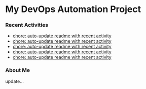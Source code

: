 # My DevOps Automation Project

### Recent Activities
<!-- activity:START -->
- [chore: auto-update readme with recent activity](https://github.com/kaigiii/mybowling-app/commit/6d7c89f4fb099a8e81d394c0b54f9076a103a53d)
- [chore: auto-update readme with recent activity](https://github.com/kaigiii/mybowling-app/commit/0e3529ccf6961c23b9bc3e81e9cea62238534611)
- [chore: auto-update readme with recent activity](https://github.com/kaigiii/mybowling-app/commit/f1e58b880023edcf03b3e9914d517620d05d2f2d)
- [chore: auto-update readme with recent activity](https://github.com/kaigiii/mybowling-app/commit/33052826579b6adbce779ccd7f5766d42aaf1109)
- [chore: auto-update readme with recent activity](https://github.com/kaigiii/mybowling-app/commit/6545a290541a85954c0afbf931dafa79ade128e8)
<!-- activity:END -->

### About Me
<!-- MYLINKS:START -->
<!-- MYLINKS:END -->

update...
